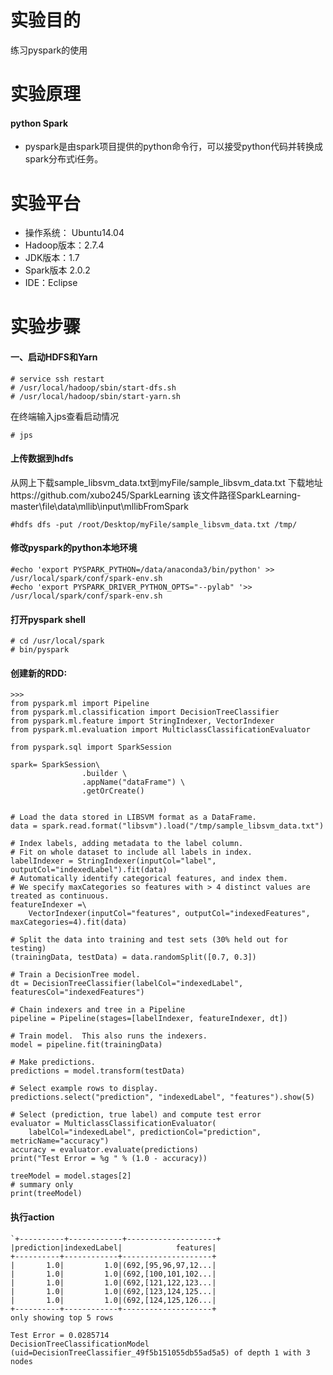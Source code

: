 # 实验目的
练习pyspark的使用

# 实验原理
 
 

#### python Spark 
- pyspark是由spark项目提供的python命令行，可以接受python代码并转换成spark分布式i任务。

# 实验平台

- 操作系统： Ubuntu14.04
- Hadoop版本：2.7.4
- JDK版本：1.7
- Spark版本 2.0.2
- IDE：Eclipse


# 实验步骤

#### 一、启动HDFS和Yarn

```
# service ssh restart
# /usr/local/hadoop/sbin/start-dfs.sh
# /usr/local/hadoop/sbin/start-yarn.sh
```
在终端输入jps查看启动情况
```
# jps
```
#### 上传数据到hdfs
从网上下载sample_libsvm_data.txt到myFile/sample_libsvm_data.txt
下载地址https://github.com/xubo245/SparkLearning 该文件路径SparkLearning-master\file\data\mllib\input\mllibFromSpark
````
#hdfs dfs -put /root/Desktop/myFile/sample_libsvm_data.txt /tmp/
````
#### 修改pyspark的python本地环境
````
#echo 'export PYSPARK_PYTHON=/data/anaconda3/bin/python' >> /usr/local/spark/conf/spark-env.sh
#echo 'export PYSPARK_DRIVER_PYTHON_OPTS="--pylab" '>> /usr/local/spark/conf/spark-env.sh
````
#### 打开pyspark shell

```
# cd /usr/local/spark
# bin/pyspark
```

#### 创建新的RDD:

````
>>> 
from pyspark.ml import Pipeline
from pyspark.ml.classification import DecisionTreeClassifier
from pyspark.ml.feature import StringIndexer, VectorIndexer
from pyspark.ml.evaluation import MulticlassClassificationEvaluator

from pyspark.sql import SparkSession

spark= SparkSession\
                .builder \
                .appName("dataFrame") \
                .getOrCreate()


# Load the data stored in LIBSVM format as a DataFrame.
data = spark.read.format("libsvm").load("/tmp/sample_libsvm_data.txt")

# Index labels, adding metadata to the label column.
# Fit on whole dataset to include all labels in index.
labelIndexer = StringIndexer(inputCol="label", outputCol="indexedLabel").fit(data)
# Automatically identify categorical features, and index them.
# We specify maxCategories so features with > 4 distinct values are treated as continuous.
featureIndexer =\
    VectorIndexer(inputCol="features", outputCol="indexedFeatures", maxCategories=4).fit(data)

# Split the data into training and test sets (30% held out for testing)
(trainingData, testData) = data.randomSplit([0.7, 0.3])

# Train a DecisionTree model.
dt = DecisionTreeClassifier(labelCol="indexedLabel", featuresCol="indexedFeatures")

# Chain indexers and tree in a Pipeline
pipeline = Pipeline(stages=[labelIndexer, featureIndexer, dt])

# Train model.  This also runs the indexers.
model = pipeline.fit(trainingData)

# Make predictions.
predictions = model.transform(testData)

# Select example rows to display.
predictions.select("prediction", "indexedLabel", "features").show(5)

# Select (prediction, true label) and compute test error
evaluator = MulticlassClassificationEvaluator(
    labelCol="indexedLabel", predictionCol="prediction", metricName="accuracy")
accuracy = evaluator.evaluate(predictions)
print("Test Error = %g " % (1.0 - accuracy))

treeModel = model.stages[2]
# summary only
print(treeModel)
````

#### 执行action
````
`+----------+------------+--------------------+
|prediction|indexedLabel|            features|
+----------+------------+--------------------+
|       1.0|         1.0|(692,[95,96,97,12...|
|       1.0|         1.0|(692,[100,101,102...|
|       1.0|         1.0|(692,[121,122,123...|
|       1.0|         1.0|(692,[123,124,125...|
|       1.0|         1.0|(692,[124,125,126...|
+----------+------------+--------------------+
only showing top 5 rows

Test Error = 0.0285714 
DecisionTreeClassificationModel (uid=DecisionTreeClassifier_49f5b151055db55ad5a5) of depth 1 with 3 nodes

````
